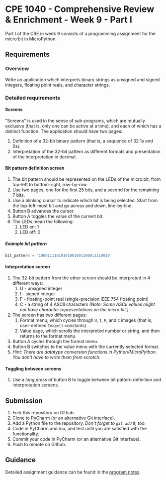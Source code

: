 # CPE 1040 - Comprehensive Review & Enrichment - Week 9 - Part I

Part I of the CRE in week 9 consists of a programming assignment for the micro:bit in MicroPython.

## Requirements

### Overview

Write an application which interprets binary strings as unsigned and signed integers, floating point reals, and character strings.

### Detailed requirements

#### Screens

"Screens" is used in the sense of sub-programs, which are mutually exclusive (that is, only one can be active at a time), and each of which has a distinct function. The application should have two pages:
1. Definition of a 32-bit binary pattern (that is, a sequence of 32 1s and 0s).
2. Interpretation of the 32-bit pattern as different formats and presentation of the interpretation in decimal.

#### Bit pattern definition screen

1. The bit pattern should be represented on the LEDs of the micro:bit, from top-left to bottom-right, row-by-row.
2. Use two pages, one for the first 25 bits, and a second for the remaining 7 bits.
3. Use a blinking cursor to indicate which bit is being selected. Start from the top-left-most bit and go across and down, line-by-line.
4. Button B advances the cursor.
5. Button A toggles the value of the current bit.
6. The LEDs mean the following:
   1. LED on:  1
   2. LED off: 0 
   
##### Example bit pattern

```python
bit_pattern = '10001111010101001001100011110010'
```

#### Interpretation screen

1. The 32-bit pattern from the other screen should be interpreted in 4 different ways:
   1. U - unsigned integer
   2. I - signed integer
   3. F - floating-point real (single-precision IEEE 754 floating point)
   4. C - a string of 4 ASCII characters *(Note: Some ASCII values might not have character representations on the micro:bit.)*
2. The screen has two different pages:
   1. Format menu, which cycles through `U`, `I`, `F`, and `C` images (that is, user-defined `Image()` constants)
   2. Value page, which scrolls the interpreted number or string, and then returns to the format menu.
3. Button A cycles through the format menu.
4. Button B switches to the value menu with the currently selected format.
5. _Hint: There are datatype conversion functions in Python/MicroPython. You don't have to write them from scratch._

#### Toggling between screens

1. Use a *long press* of button B to toggle between bit pattern definition and interpretation screens.

## Submission

1. Fork this repository on Github.
2. Clone to PyCharm (or an alternative Git interface).
3. Add a Python file to the repository. _Don't forget to `git add` it, too._
4. Code in PyCharm and mu, and test until you are satisfied with the functionality.
5. Commit your code in PyCharm (or an alternative Git interface).
6. Push to remote on Github.

## Guidance

Detailed assignment guidance can be found in the [program notes](program-notes.md).
